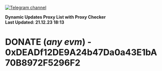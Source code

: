 [![Telegram channel](https://img.shields.io/endpoint?url=https://runkit.io/damiankrawczyk/telegram-badge/branches/master?url=https://t.me/n4z4v0d)](https://t.me/n4z4v0d) 

**Dynamic Updates Proxy List with Proxy Checker**  
**Last Updated: 21.12.23 18:13**

# DONATE (_any evm_) - 0xDEADf12DE9A24b47Da0a43E1bA70B8972F5296F2
